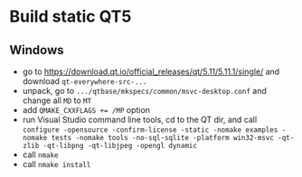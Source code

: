 # Build static QT5

## Windows

- go to https://download.qt.io/official_releases/qt/5.11/5.11.1/single/ and download `qt-everywhere-src-...`
- unpack, go to `.../qtbase/mkspecs/common/msvc-desktop.conf` and change all `MD` to `MT`
- add `QMAKE_CXXFLAGS += /MP` option
- run Visual Studio command line tools, cd to the QT dir, and call `configure -opensource -confirm-license -static -nomake examples -nomake tests -nomake tools -no-sql-sqlite -platform win32-msvc -qt-zlib -qt-libpng -qt-libjpeg -opengl dynamic`
- call `nmake`
- call `nmake install`
